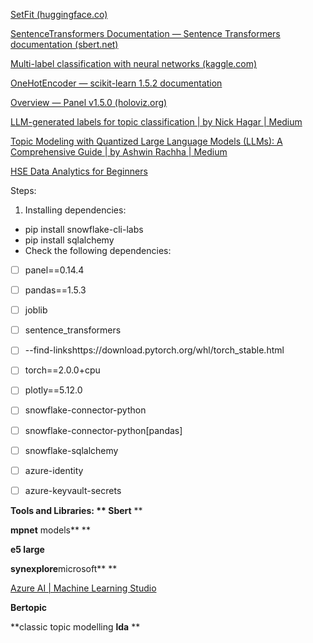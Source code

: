 [SetFit (huggingface.co)](https://huggingface.co/docs/setfit/en/index)

[SentenceTransformers Documentation — Sentence Transformers documentation (sbert.net)](https://sbert.net/)

[Multi-label classification with neural networks (kaggle.com)](https://www.kaggle.com/code/residentmario/multi-label-classification-with-neural-networks)

[OneHotEncoder — scikit-learn 1.5.2 documentation](https://scikit-learn.org/stable/modules/generated/sklearn.preprocessing.OneHotEncoder.html)

[Overview — Panel v1.5.0 (holoviz.org)](https://panel.holoviz.org/)

[LLM-generated labels for topic classification | by Nick Hagar | Medium](https://nicholashagar.medium.com/llm-generated-labels-for-topic-classification-4891698bb529)

[Topic Modeling with Quantized Large Language Models (LLMs): A Comprehensive Guide | by Ashwin Rachha | Medium](https://medium.com/@ashwin_rachha/topic-modeling-with-quantized-large-language-models-llms-a-comprehensive-guide-9331c6936073)

[HSE Data Analytics for Beginners](https://www.kaggle.com/code/williamsamadi/hse-data-analytics-for-beginners)

Steps:

1. Installing dependencies:

* pip install snowflake-cli-labs
* pip install sqlalchemy
* Check the following dependencies:

* [ ] panel==0.14.4
* [ ] pandas==1.5.3
* [ ] joblib
* [ ] sentence_transformers
* [ ] --find-linkshttps://download.pytorch.org/whl/torch_stable.html
* [ ] torch==2.0.0+cpu
* [ ] plotly==5.12.0
* [ ] snowflake-connector-python
* [ ] snowflake-connector-python[pandas]
* [ ] snowflake-sqlalchemy
* [ ] azure-identity
* [ ] azure-keyvault-secrets



**Tools and Libraries: **
Sbert** **

**mpnet** models** **

**e5 large**

**synexplore**microsoft** **

[Azure AI | Machine Learning Studio](https://ml.azure.com/home?tid=db8e2f82-8a37-4c09-b7de-ed06547b5a20)

**Bertopic**

**classic topic modelling **lda** **
